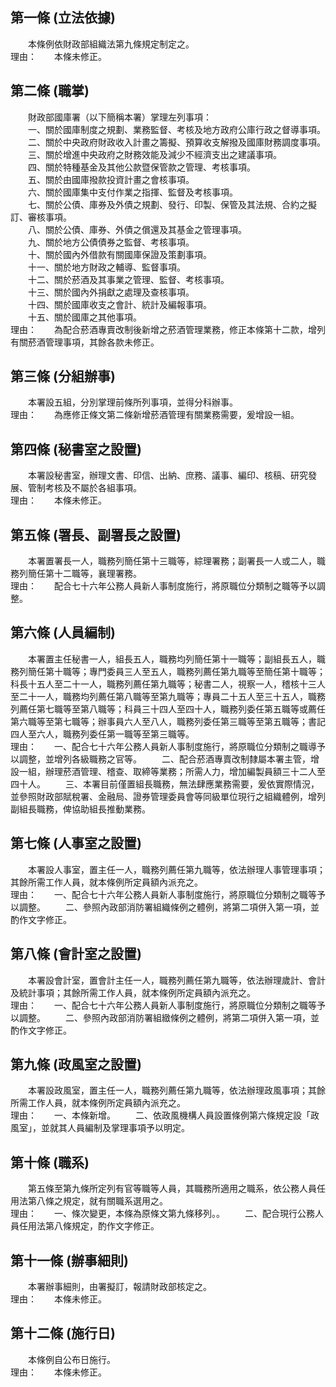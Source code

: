 第一條 (立法依據)
-----------------
　　本條例依財政部組織法第九條規定制定之。  
理由：　　本條未修正。

第二條 (職掌)
-------------
　　財政部國庫署（以下簡稱本署）掌理左列事項：  
　　一、關於國庫制度之規劃、業務監督、考核及地方政府公庫行政之督導事項。  
　　二、關於中央政府財政收入計畫之籌擬、預算收支解撥及國庫財務調度事項。  
　　三、關於增進中央政府之財務效能及減少不經濟支出之建議事項。  
　　四、關於特種基金及其他公款暨保管款之管理、考核事項。  
　　五、關於由國庫撥款投資計畫之會核事項。  
　　六、關於國庫集中支付作業之指揮、監督及考核事項。  
　　七、關於公債、庫券及外債之規劃、發行、印製、保管及其法規、合約之擬訂、審核事項。  
　　八、關於公債、庫券、外債之償還及其基金之管理事項。  
　　九、關於地方公債債券之監督、考核事項。  
　　十、關於國內外借款有關國庫保證及策劃事項。  
　　十一、關於地方財政之輔導、監督事項。  
　　十二、關於菸酒及其事業之管理、監督、考核事項。  
　　十三、關於國內外捐獻之處理及查核事項。  
　　十四、關於國庫收支之會計、統計及編報事項。  
　　十五、關於國庫之其他事項。  
理由：　　為配合菸酒專賣改制後新增之菸酒管理業務，修正本條第十二款，增列有關菸酒管理事項，其餘各款未修正。

第三條 (分組辦事)
-----------------
　　本署設五組，分別掌理前條所列事項，並得分科辦事。  
理由：　　為應修正條文第二條新增菸酒管理有關業務需要，爰增設一組。

第四條 (秘書室之設置)
---------------------
　　本署設秘書室，辦理文書、印信、出納、庶務、議事、編印、核稿、研究發展、管制考核及不屬於各組事項。  
理由：　　本條未修正。

第五條 (署長、副署長之設置)
---------------------------
　　本署置署長一人，職務列簡任第十三職等，綜理署務；副署長一人或二人，職務列簡任第十二職等，襄理署務。  
理由：　　配合七十六年公務人員新人事制度施行，將原職位分類制之職等予以調整。

第六條 (人員編制)
-----------------
　　本署置主任秘書一人，組長五人，職務均列簡任第十一職等；副組長五人，職務列簡任第十職等；專門委員三人至五人，職務列薦任第九職等至簡任第十職等；科長十五人至二十一人，職務列薦任第九職等；秘書二人，視察一人，稽核十三人至二十一人，職務均列薦任第八職等至第九職等；專員二十五人至三十五人，職務列薦任第七職等至第八職等；科員三十四人至四十人，職務列委任第五職等或薦任第六職等至第七職等；辦事員六人至八人，職務列委任第三職等至第五職等；書記四人至六人，職務列委任第一職等至第三職等。  
理由：　　一、配合七十六年公務人員新人事制度施行，將原職位分類制之職導予以調整，並增列各級職務之官等。
　　二、配合菸酒專賣改制隸屬本署主管，增設一組，辦理菸酒管理、稽查、取締等業務；所需人力，增加編製員額三十二人至四十人。
　　三、本署目前僅置組長職務，無法肆應業務需要，爰依實際情況，並參照財政部賦稅署、金融局、證券管理委員會等同級單位現行之組織體例，增列副組長職務，俾協助組長推動業務。

第七條 (人事室之設置)
---------------------
　　本署設人事室，置主任一人，職務列薦任第九職等，依法辦理人事管理事項；其餘所需工作人員，就本條例所定員額內派充之。  
理由：　　一、配合七十六年公務人員新人事制度施行，將原職位分類制之職等予以調整。
　　二、參照內政部消防署組織條例之體例，將第二項併入第一項，並酌作文字修正。

第八條 (會計室之設置)
---------------------
　　本署設會計室，置會計主任一人，職務列薦任第九職等，依法辦理歲計、會計及統計事項；其餘所需工作人員，就本條例所定員額內派充之。  
理由：　　一、配合七十六年公務人員新人事制度施行，將原職位分類制之職等予以調整。
　　二、參照內政部消防署組緻條例之體例，將第二項併入第一項，並酌作文字修正。

第九條 (政風室之設置)
---------------------
　　本署設政風室，置主任一人，職務列薦任第九職等，依法辦理政風事項；其餘所需工作人員，就本條例所定員額內派充之。  
理由：　　一、本條新增。
　　二、依政風機構人員設置條例第六條規定設「政風室」，並就其人員編制及掌理事項予以明定。

第十條 (職系)
-------------
　　第五條至第九條所定列有官等職等人員，其職務所適用之職系，依公務人員任用法第八條之規定，就有關職系選用之。  
理由：　　一、條次變更，本條為原條文第九條移列。。
　　二、配合現行公務人員任用法第八條規定，酌作文字修正。

第十一條 (辦事細則)
-------------------
　　本署辦事細則，由署擬訂，報請財政部核定之。  
理由：　　本條未修正。

第十二條 (施行日)
-----------------
　　本條例自公布日施行。  
理由：　　本條未修正。